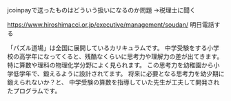 jcoinpayで送ったものはどういう扱いになるのか問題
→税理士に聞く

https://www.hiroshimacci.or.jp/executive/management/soudan/
明日電話する

「パズル道場」は全国に展開しているカリキュラムです。
中学受験をする小学校の高学年になってくると、残酷なくらいに思考力や理解力の差が出てきます。
特に算数や理科の物理化学分野によく見られます。
この思考力を幼稚園から小学低学年で、鍛えるように設計されてます。
将来に必要となる思考力を幼少期に鍛えられないか？と、
中学受験の算数を指導していた先生が工夫して開発されたプログラムです。
